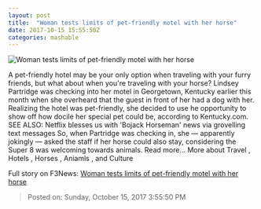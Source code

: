 ```yaml
---
layout: post
title:  "Woman tests limits of pet-friendly motel with her horse"
date: 2017-10-15 15:55:50Z
categories: mashable
---
```


![Woman tests limits of pet-friendly motel with her horse](https://i.amz.mshcdn.com/KIkaf2q04mz345QW0bpGBHSglQ8=/1200x630/2017%2F10%2F15%2F7d%2F09fdb1d837ad4ed486a5b74855dd8906.30445.jpg)

A pet-friendly hotel may be your only option when traveling with your furry friends, but what about when you're traveling with your horse? Lindsey Partridge was checking into her motel in Georgetown, Kentucky earlier this month when she overheard that the guest in front of her had a dog with her. Realizing the hotel was pet-friendly, she decided to use he opportunity to show off how docile her special pet could be, according to Kentucky.com. SEE ALSO: Netflix blesses us with 'Bojack Horseman' news via grovelling text messages So, when Partridge was checking in, she — apparently jokingly — asked the staff if her horse could also stay, considering the Super 8 was welcoming towards animals. Read more... More about Travel , Hotels , Horses , Aniamls , and Culture


Full story on F3News: [Woman tests limits of pet-friendly motel with her horse](http://www.f3nws.com/n/tkcXSE)

> Posted on: Sunday, October 15, 2017 3:55:50 PM
